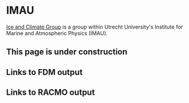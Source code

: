 # IMAU
[Ice and Climate Group](https://www.projects.science.uu.nl/iceclimate/index.php) is a group within Utrecht University's Institute for Marine and Atmospheric Physics (IMAU). 

## This page is under construction ##

## Links to FDM output ##
## Links to RACMO output ##
